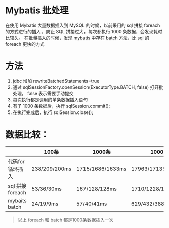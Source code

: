 # Mybatis 批处理
在使用 Mybatis 大量数据插入到 MySQL 的时候，以前采用的 sql 拼接 foreach 的方式进行的插入 ，防止 SQL 拼接过大，每次都执行 1000 条数据，会发现耗时比较久。
在批量插入的时候，发现 mybatis 中存在 batch 方法，比 sql 的 foreach 更快的方式

# 方法
1. jdbc 增加 rewriteBatchedStatements=true
2. 通过 sqlSessionFactory.openSession(ExecutorType.BATCH, false) 打开批处理， false 表示需要手动提交
3. 每次执行都是调用的单条数据插入语句
4. 有了 1000 条数据后，执行 sqlSession.commit();
5. 在执行完成后，执行 sqlSession.close();

# 数据比较：

|               | 100条          | 1000条            | 10000条              | 100000条             | 1000000条               |
|---------------|---------------|------------------|---------------------|---------------------|------------------------|
| 代码for循环插入     | 238/209/200ms | 1715/1686/1633ms | 17963/17135/16966ms | 太慢了，没测试   | 太慢了，没测试                |
| sql 拼接 foreach | 53/36/30ms    | 167/128/128ms    | 1710/1228/1456ms    | 10539/10337/11625ms | 103400/103634/103802ms |
| mybaits batch | 24/19/9ms     | 57/40/41ms       | 629/432/388ms      | 3485/3198/3578ms    | 32725/35179/47818ms    |

> 以上 foreach 和 batch 都是1000条数据插入一次
